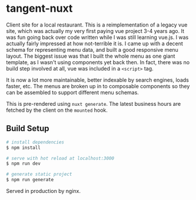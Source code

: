 # tangent-nuxt

Client site for a local restaurant. This is a reimplementation of a legacy vue site, which was actually my very first paying vue project 3-4 years ago. It was fun going back over code written while I was still learning vue.js. I was actually fairly impressed at how not-terrible it is. I came up with a decent schema for representing menu data, and built a good responsive menu layout. The biggest issue was that I built the whole menu as one giant template, as I wasn't using components yet back then. In fact, there was no build step involved at all, vue was included in a `<script>` tag.

It is now a lot more maintainable, better indexable by search engines, loads faster, etc. The menus are broken up in to composable components so they can be assembled to support different menu schemas.

This is pre-rendered using `nuxt generate`. The latest business hours are fetched by the client on the `mounted` hook.

## Build Setup

```bash
# install dependencies
$ npm install

# serve with hot reload at localhost:3000
$ npm run dev

# generate static project
$ npm run generate
```

Served in production by nginx.
